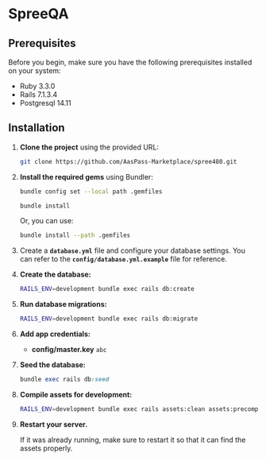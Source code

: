 # SpreeQA


## Prerequisites

Before you begin, make sure you have the following prerequisites installed on your system:

- Ruby 3.3.0
- Rails 7.1.3.4
- Postgresql 14.11

## Installation

1. **Clone the project** using the provided URL:

   ```bash
   git clone https://github.com/AasPass-Marketplace/spree480.git
   ```

2. **Install the required gems** using Bundler:

    ```bash
    bundle config set --local path .gemfiles

    bundle install
    ```

    Or, you can use:

    ```bash
    bundle install --path .gemfiles
    ```

3. Create a **```database.yml```** file and configure your database settings. You can refer to the **```config/database.yml.example```** file for reference.

4. **Create the database:**

    ```bash
    RAILS_ENV=development bundle exec rails db:create
    ```

5. **Run database migrations:**

   ```bash
   RAILS_ENV=development bundle exec rails db:migrate
   ```

6. **Add app credentials:**

   - **config/master.key** ```abc```

6. **Seed the database:**

   ```ruby
   bundle exec rails db:seed
   ```
7. **Compile assets for development:**

   ```bash
   RAILS_ENV=development bundle exec rails assets:clean assets:precompile
   ```
8. **Restart your server.**

   If it was already running, make sure to restart it so that it can find the assets properly.
